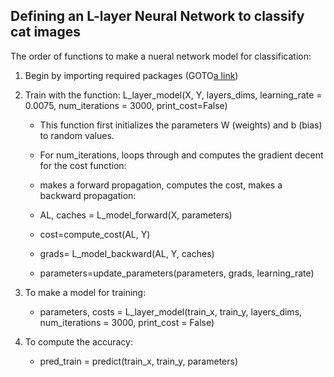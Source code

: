## Defining an L-layer Neural Network to classify cat images<br />
The order of functions to make a nueral network model for classification:

1) Begin by importing required packages (GOTO[a link](https://https://github.com/Farzane-Ka/deep-learning/blob/main/nn-image-classification/packages))
1) Train with the function: L_layer_model(X, Y, layers_dims, learning_rate = 0.0075, num_iterations = 3000, print_cost=False)
   * This function first initializes the parameters W (weights) and b (bias) to random values.
  
   * For num_iterations, loops through and computes the gradient decent for the cost function:
    * makes a forward propagation, computes the cost, makes a backward propagation:
  
    * AL, caches = L_model_forward(X, parameters)
    * cost=compute_cost(AL, Y)
    * grads= L_model_backward(AL, Y, caches)
    * parameters=update_parameters(parameters, grads, learning_rate)
  
2) To make a model for training:
    - parameters, costs = L_layer_model(train_x, train_y, layers_dims, num_iterations = 3000, print_cost = False)
    
3) To compute the accuracy:
    - pred_train = predict(train_x, train_y, parameters)
  
